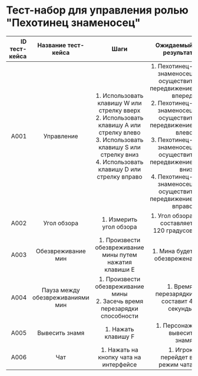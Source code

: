 # **Тест-набор для управления ролью "Пехотинец знаменосец"**

| ID тест-кейса |       Название тест-кейса        |                                                                                           Шаги                                                                                           |                                                                                                                                                                                                               Ожидаемый результат |
| ------------: | :------------------------------: | :--------------------------------------------------------------------------------------------------------------------------------------------------------------------------------------: | --------------------------------------------------------------------------------------------------------------------------------------------------------------------------------------------------------------------------------: |
|          A001 |            Управление            | 1. Использовать клавишу W или стрелку вверх<br>2. Использовать клавишу A или стрелку влево<br>3. Использовать клавишу S или стрелку вниз<br>4. Использовать клавишу D или стрелку вправо | 1. Пехотинец-знаменосец осуществит передвижение вперед<br>2. Пехотинец-знаменосец осуществит передвижение влево<br>3. Пехотинец-знаменосец осуществит передвижение вниз<br>4. Пехотинец-знаменосец осуществит передвижение вправо |
|          A002 |           Угол обзора            |                                                                                 1. Измерить угол обзора                                                                                  |                                                                                                                                                                                            1. Угол обзора составляет 120 градусов |
|          A003 |        Обезвреживание мин        |                                                                1. Произвести обезвреживание мины путем нажатия клавиши E                                                                 |                                                                                                                                                                                                         1. Мина будет обезврежена |
|          A004 | Пауза между обезвреживаниями мин |                                                       1. Произвести обезвреживание мины<br>2. Засечь время перезарядки способности                                                       |                                                                                                                                                                                           1. Время перезарядки составит 4 секунды |
|          A005 |          Вывесить знамя          |                                                                                   1. Нажать клавишу F                                                                                    |                                                                                                                                                                                                         1. Персонаж вывесит знамя |
|          A006 |               Чат                |                                                                          1. Нажать на кнопку чата на интерфейсе                                                                          |                                                                                                                                                                                                    1. Игрок перейдет в режим чата |
